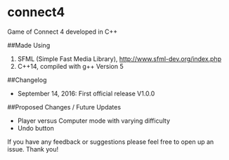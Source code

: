# connect4
Game of Connect 4 developed in C++

##Made Using
1. SFML (Simple Fast Media Library), http://www.sfml-dev.org/index.php
2. C++14, compiled with g++ Version 5

##Changelog
* September 14, 2016: First official release V1.0.0

##Proposed Changes / Future Updates
* Player versus Computer mode with varying difficulty
* Undo button

If you have any feedback or suggestions please feel free to open up an issue.
Thank you!
